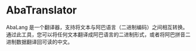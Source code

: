 # AbaTranslator
AbaLang 是一个翻译器，支持将文本与阿巴语言（二进制编码）之间相互转换。通过此工具，您可以将任何文本翻译成阿巴语言的二进制形式，或者将阿巴拼音二进制数据翻译回可读的中文。
